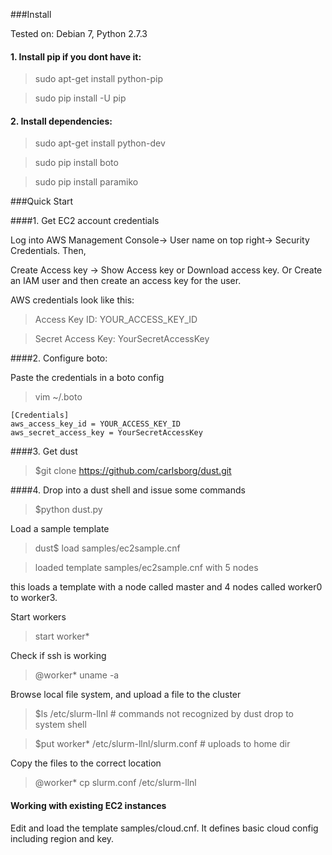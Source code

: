 
###Install 


Tested on: Debian 7, Python 2.7.3

#### 1. Install pip if you dont have it:

> sudo apt-get install python-pip

> sudo pip install -U pip


#### 2.  Install dependencies:

> sudo apt-get install python-dev

> sudo pip install boto

> sudo pip install paramiko

###Quick Start


####1. Get EC2 account credentials 

Log into AWS Management Console-> User name on top right-> Security Credentials. Then,

Create Access key -> Show Access key or Download access key. 
Or
Create an IAM user and then create an access key for the user. 

AWS credentials look like this:

> Access Key ID: YOUR_ACCESS_KEY_ID

> Secret Access Key: YourSecretAccessKey


####2. Configure boto:

Paste the credentials in a boto config 

> vim  ~/.boto

```
[Credentials]
aws_access_key_id = YOUR_ACCESS_KEY_ID
aws_secret_access_key = YourSecretAccessKey
```

####3. Get dust

> $git clone https://github.com/carlsborg/dust.git

####4. Drop into a dust shell and issue some commands

> $python dust.py 

Load a sample template

> dust$ load samples/ec2sample.cnf

> loaded template samples/ec2sample.cnf with 5 nodes

this loads a template with a node called master and 4 nodes called worker0 to worker3.

Start workers

> start worker* 

Check if ssh is working

> @worker* uname -a

Browse local file system, and upload a file to the cluster

> $ls /etc/slurm-llnl   # commands not recognized by dust drop to system shell

> $put worker* /etc/slurm-llnl/slurm.conf   # uploads to home dir

Copy the files to the correct location

> @worker*  cp slurm.conf /etc/slurm-llnl

#### Working with existing EC2 instances

Edit and load the template samples/cloud.cnf. It defines basic cloud config including region and key. 
